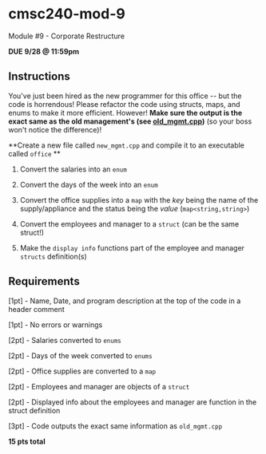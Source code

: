# cmsc240-mod-9
Module #9 - Corporate Restructure

**DUE 9/28 @ 11:59pm**

## Instructions

You've just been hired as the new programmer for this office -- but the code is horrendous! Please refactor the code using structs, maps, and enums to make it more efficient. However! 
**Make sure the output is the exact same as the old management's (see [old_mgmt.cpp](old_mgmt.cpp))** (so your boss won't notice the difference)!

**Create a new file called `new_mgmt.cpp` and compile it to an executable called `office` **

1. Convert the salaries into an `enum`

2. Convert the days of the week into an `enum`

3. Convert the office supplies into a `map` with the *key* being the name of the supply/appliance and the status being the *value* (`map<string,string>`)

4. Convert the employees and manager to a `struct` (can be the same struct!)

5. Make the `display info` functions part of the employee and manager `structs` definition(s)


## Requirements

[1pt] - Name, Date, and program description at the top of the code in a header comment

[1pt] - No errors or warnings

[2pt] - Salaries converted to `enums`

[2pt] - Days of the week converted to `enums`

[2pt] - Office supplies are converted to a `map`

[2pt] - Employees and manager are objects of a `struct`

[2pt] - Displayed info about the employees and manager are function in the struct definition

[3pt] - Code outputs the exact same information as `old_mgmt.cpp`

**15 pts total**

